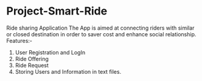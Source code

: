 # Project-Smart-Ride
Ride sharing Application
The App is aimed at connecting riders with similar or closed destination in order to saver cost and enhance social relationship.
Features:-
1) User Registration and LogIn
2) Ride Offering
3) Ride Request
4) Storing Users and Information in text files.

